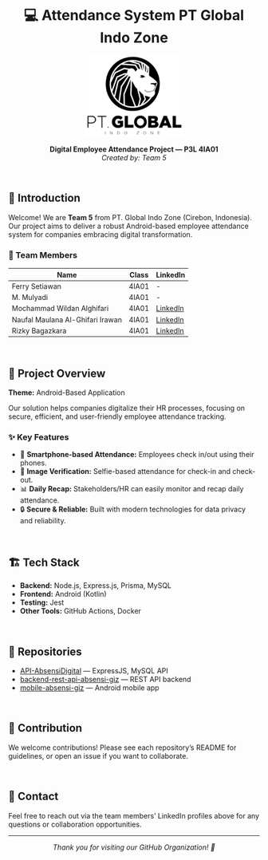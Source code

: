<h1 align="center">💻 Attendance System PT Global Indo Zone</h1>

<p align="center">
  <img src="https://github.com/ProyekPerangkatLunak/.github/blob/main/profile/Logo%20PT%20Global%20Indo%20Zone.jpg" alt="Logo" width="200" height="162">
</p>

<p align="center">
  <strong>Digital Employee Attendance Project — P3L 4IA01</strong> <br>
  <em>Created by: Team 5</em>
</p>

<br>

## 🚀 Introduction

Welcome! We are <b>Team 5</b> from PT. Global Indo Zone (Cirebon, Indonesia).  
Our project aims to deliver a robust Android-based employee attendance system for companies embracing digital transformation.

### 👥 Team Members

| Name                                | Class   | LinkedIn                                                                                   |
|------------------------------------- |---------|--------------------------------------------------------------------------------------------|
| Ferry Setiawan                      | 4IA01   | -                                                                                          |
| M. Mulyadi                          | 4IA01   | -                                                                                          |
| Mochammad Wildan Alghifari          | 4IA01   | [LinkedIn](https://www.linkedin.com/in/mochammad-wildan-alghifari/)                        |
| Naufal Maulana Al-Ghifari Irawan    | 4IA01   | [LinkedIn](https://www.linkedin.com/in/irawanaufal29/)                                     |
| Rizky Bagazkara                     | 4IA01   | [LinkedIn](https://www.linkedin.com/in/rizky-bagaskara-61896917a)                          |

<br>

## 🎯 Project Overview

**Theme:** Android-Based Application

Our solution helps companies digitalize their HR processes, focusing on secure, efficient, and user-friendly employee attendance tracking.

### ✨ Key Features

- 📱 **Smartphone-based Attendance:** Employees check in/out using their phones.
- 🤳 **Image Verification:** Selfie-based attendance for check-in and check-out.
- 📊 **Daily Recap:** Stakeholders/HR can easily monitor and recap daily attendance.
- 🔒 **Secure & Reliable:** Built with modern technologies for data privacy and reliability.

<br>

## 🏗️ Tech Stack

- **Backend:** Node.js, Express.js, Prisma, MySQL
- **Frontend:** Android (Kotlin)
- **Testing:** Jest
- **Other Tools:** GitHub Actions, Docker

<br>

## 📁 Repositories

- [API-AbsensiDigital](https://github.com/ProyekPerangkatLunak/API-AbsensiDigital) — ExpressJS, MySQL API
- [backend-rest-api-absensi-giz](https://github.com/ProyekPerangkatLunak/backend-rest-api-absensi-giz) — REST API backend
- [mobile-absensi-giz](https://github.com/ProyekPerangkatLunak/mobile-absensi-giz) — Android mobile app

<br>

## 🤝 Contribution

We welcome contributions! Please see each repository’s README for guidelines, or open an issue if you want to collaborate.

<br>

## 📩 Contact

Feel free to reach out via the team members’ LinkedIn profiles above for any questions or collaboration opportunities.

---

<p align="center">
  <i>Thank you for visiting our GitHub Organization! 🚀</i>
</p>
